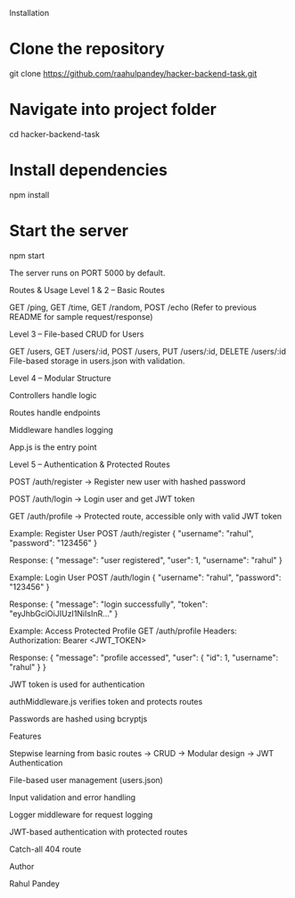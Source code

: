 Installation
# Clone the repository
git clone https://github.com/raahulpandey/hacker-backend-task.git

# Navigate into project folder
cd hacker-backend-task

# Install dependencies
npm install

# Start the server
npm start


The server runs on PORT 5000 by default.

Routes & Usage
Level 1 & 2 – Basic Routes

GET /ping, GET /time, GET /random, POST /echo
(Refer to previous README for sample request/response)

Level 3 – File-based CRUD for Users

GET /users, GET /users/:id, POST /users, PUT /users/:id, DELETE /users/:id
File-based storage in users.json with validation.

Level 4 – Modular Structure

Controllers handle logic

Routes handle endpoints

Middleware handles logging

App.js is the entry point

Level 5 – Authentication & Protected Routes

POST /auth/register → Register new user with hashed password

POST /auth/login → Login user and get JWT token

GET /auth/profile → Protected route, accessible only with valid JWT token

Example: Register User
POST /auth/register
{
  "username": "rahul",
  "password": "123456"
}

Response:
{
  "message": "user registered",
  "user": 1,
  "username": "rahul"
}

Example: Login User
POST /auth/login
{
  "username": "rahul",
  "password": "123456"
}

Response:
{
  "message": "login successfully",
  "token": "eyJhbGciOiJIUzI1NiIsInR..."
}

Example: Access Protected Profile
GET /auth/profile
Headers:
Authorization: Bearer <JWT_TOKEN>

Response:
{
  "message": "profile accessed",
  "user": {
    "id": 1,
    "username": "rahul"
  }
}


JWT token is used for authentication

authMiddleware.js verifies token and protects routes

Passwords are hashed using bcryptjs

Features

Stepwise learning from basic routes → CRUD → Modular design → JWT Authentication

File-based user management (users.json)

Input validation and error handling

Logger middleware for request logging

JWT-based authentication with protected routes

Catch-all 404 route

Author

Rahul Pandey